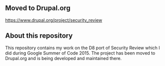 ## Moved to Drupal.org

https://www.drupal.org/project/security_review

## About this repository

This repository contains my work on the D8 port of Security Review which I did during Google Summer of Code 2015. The project has been moved to Drupal.org and is being developed and maintained there.
